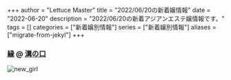 +++
author = "Lettuce Master"
title = "2022/06/20の新着嬢情報"
date = "2022-06-20"
description = "2022/06/20の新着アジアンエステ嬢情報です。"
tags = []
categories = ["新着嬢別情報"]
series = ["新着嬢別情報"]
aliases = ["migrate-from-jekyl"]
+++
### [縁](http://www.hfmp3.xyz/) @ [溝の口](/post/mizonoguchi)


![new_girl](https://i.imgur.com/8Prv3go.png)
